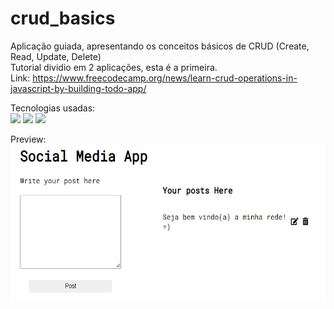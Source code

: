 # crud_basics

Aplicação guiada, apresentando os conceitos básicos de CRUD (Create, Read, Update, Delete)
<br>
Tutorial dividio em 2 aplicações, esta é a primeira.
<br>
Link: https://www.freecodecamp.org/news/learn-crud-operations-in-javascript-by-building-todo-app/

Tecnologias usadas:
<br>
<img src="https://cdn.jsdelivr.net/gh/devicons/devicon/icons/html5/html5-original.svg" width=25px/>
<img src="https://cdn.jsdelivr.net/gh/devicons/devicon/icons/css3/css3-original.svg" width=25px/>
<img src="https://cdn.jsdelivr.net/gh/devicons/devicon/icons/javascript/javascript-original.svg" width=25px />

Preview:
<img src="images/preview-app.PNG" height=" 250px"></img>

